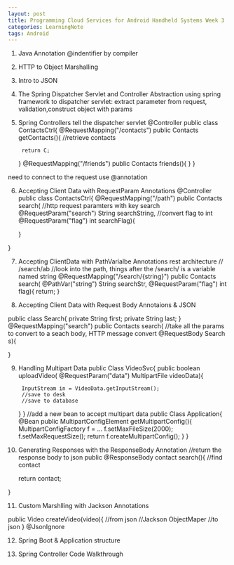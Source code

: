 ```yaml
---
layout: post
title: Programming Cloud Services for Android Handheld Systems Week 3
categories: LearningNote
tags: Android
---
```

1. Java Annotation
@indentifier
by compiler
2. HTTP to Object Marshalling

3. Intro to JSON

4. The Spring Dispatcher Servlet and Controller Abstraction 
using spring framework to dispatcher servlet: extract parameter from request, validation,construct object with params
5. Spring Controllers
tell the dispatcher servlet 
@Controller
 public class ContactsCtrl{
	@RequestMapping("/contacts")
	public Contacts getContacts(){
		//retrieve contacts
		
		return C;
	}
	@RequestMapping("/friends")
	public Contacts friends(){
	}
 } 
 
need to connect to the request
use @annotation 

6. Accepting Client Data with RequestParam Annotations
@Controller
public class ContactsCtrl{
	@RequestMapping("/path")
	public Contacts search(
	//http request paramters with key search
		@RequestParam("search") String searchString,
		//convert flag to int
		@RequestParam("flag") int searchFlag){
		
	}

}

7. Accepting ClientData with PathVarialbe Annotations
rest architecture
// /search/ab
//look into the path, things after the /search/ is a variable named string
@RequestMapping("/search/{string}")
public Contacts search(
	@PathVar("string") String searchStr,
	@RequestParam("flag") int flag){
	return;
}

8. Accepting Client Data with Request Body Annotaions & JSON

public class Search{
	private String first;
	private String last;
}
@RequestMapping("search")
public Contacts search(
	//take all the params to convert to a seach body, HTTP message convert
	@RequestBody Search s){

}

9. Handling Multipart Data
public Class VideoSvc{
	public boolean uploadVideo(
		@RequestParam("data") MultipartFile videoData){
		
		InputStream in = VideoData.getInputStream();
		//save to desk
		//save to database
		
	}
}
//add a new bean to accept multipart data
public Class Application{
	@Bean
	public MultipartConfigElement getMultipartConfig(){
		MultipartConfigFactory f = ...
		f.setMaxFileSize(2000);
		f.setMaxRequestSize();
		return f.createMultipartConfig();
	}
}

10. Generating Responses with the ResponseBody Annotation
//return the response body to json
public @ResponseBody contact search(){
	//find contact
	
	return contact;
	
}

11. Custom Marshlling with Jackson Annotations 

public Video createVideo(video){
	//from json 
	//Jackson ObjectMaper
	//to json
}
@JsonIgnore

12. Spring Boot & Application structure


13. Spring Controller Code Walkthrough
